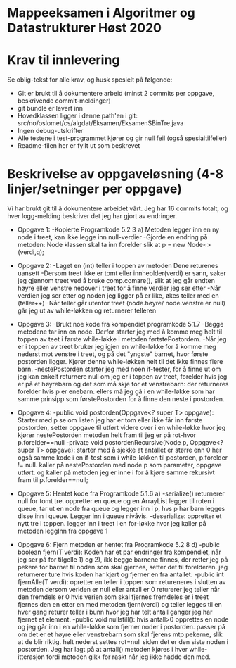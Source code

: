 # Mappeeksamen i Algoritmer og Datastrukturer Høst 2020

# Krav til innlevering

Se oblig-tekst for alle krav, og husk spesielt på følgende:

* Git er brukt til å dokumentere arbeid (minst 2 commits per oppgave, beskrivende commit-meldinger)	
* git bundle er levert inn
* Hovedklassen ligger i denne path'en i git: src/no/oslomet/cs/algdat/Eksamen/EksamenSBinTre.java
* Ingen debug-utskrifter
* Alle testene i test-programmet kjører og gir null feil (også spesialtilfeller)
* Readme-filen her er fyllt ut som beskrevet


# Beskrivelse av oppgaveløsning (4-8 linjer/setninger per oppgave)

Vi har brukt git til å dokumentere arbeidet vårt. Jeg har 16 commits totalt, og hver logg-melding beskriver det jeg har gjort av endringer.

* Oppgave 1: -Kopierte Programkode 5.2 3 a)
              Metoden legger inn en ny node i treet, kan ikke legge inn null-verdier
             -Gjorde en endring på metoden:
              Node klassen skal ta inn forelder slik at
              p = new Node<>(verdi,q);
              
* Oppgave 2: -Laget en (int) teller i toppen av metoden
              Dene returenes uansett
             -Dersom treet ikke er tomt eller innheolder(verdi) er sann, søker jeg gjennom treet
              ved å bruke comp.comare(), slik at jeg går endten høyre eller venstre nedover i treet for å finne verdier jeg ser etter
             -Når verdien jeg ser etter og noden jeg ligger på er like, økes teller med en (teller++)
             -Når teller går utenfor treet (node.høyre/ node.venstre er null) går jeg ut av while-løkken og returnerer telleren
             
* Oppgave 3: -Brukt noe kode fra kompendiet programkode 5.1.7
             -Begge metodene tar inn en node. Derfor starter jeg med å komme meg helt til toppen av teet i første while-løkke
              i metoden førtstePostordem.
             -Når jeg er i toppen av treet bruker jeg igjen en while-løkke for å komme meg nederst mot venstre i treet, og på det "yngste" barnet,
              hvor første postorden ligger. Kjører denne while-løkken helt til det ikke finnes flere barn.
             -nestePostorden starter jeg med noen if-tester, for å finne ut om jeg kan enkelt returnere null om jeg er i toppen av treet,
              forelder hvis jeg er på et høyrebarn og det som må skje for et venstrebarn:
              der returneres forelder hvis p er enebarn.
              ellers må jeg gå i en while-løkke som har samme prinsipp som førstePostorden for å finne den neste i postorden.
              
* Oppgave 4: -public void postorden(Oppgave<? super T> oppgave):         
              Starter med p se om listen jeg har er tom eller ikke
              får inn første postorden, setter oppgave til utført
              videre over i en while-løkke hvor jeg kjører nestePostorden metoden helt fram til jeg er på rot-hvor p.forelder==null
             -private void postordenRecursive(Node<T> p, Oppgave<? super T> oppgave):
              starter med å sjekke at antallet er større enn 0 her også
              samme kode i en if-test som i while-løkken til postorden, p.forelder != null.
              kaller på nestePostorden med node p som parameter, oppgave utført.
              og kaller på metoden jeg er inne i for å kjøre samme rekursivt fram til p.forelder==null;

* Oppgave 5:  Hentet kode fra Programkode 5.1.6 a)
             -serialize() returnerer null for tomt tre.
              oppretter en queue og en ArrayList
              legger til roten i queue, tar ut en node fra queue og legger inn i p, hvs p har barn legges disse inn i queue.
              Legger inn i queue nivåvis.
             -deserialize:
              oppretter et nytt tre i toppen.
              legger inn i treet i en for-løkke hvor jeg kaller på metoden leggInn fra oppgave 1
              
              
* Oppgave 6: Fjern metoden er hentet fra Programkode 5.2 8 d)
            -public boolean fjern(T verdi):
             Koden har et par endringer fra kompendiet, når jeg ser på for tilgelle 1) og 2), ikk begge barnene finnes,
             der retter jeg på pekere for barnet til noden som skal gjernes, setter det til forelderen.
             jeg returnerer ture hvis koden har kjørt og fjerner en fra antallet.
            -public int fjernAlle(T verdi):
             opretter en teller i toppen som retureneres i slutten av metoden
             dersom veriden er null eller antall er 0 returerer jeg teller når den fremdels er 0
             hvis verien som skal fjernes fremdeles er i treet fjernes den en etter en med metoden fjern(verdi) og teller legges til en hver gang
             returer teller i bunn hvor jeg har telt antall ganger jeg har fjernet et element.
            -public void nullstill():
             hvis antall>0 opprettes en node og jeg går inn i en while-løkke som fjerner noder i postorden.
             passer på om det er et høyre eller venstrebarn som skal fjerens mtp pekerne, slik at de blir riktig.
             helt nederst settes rot=null siden det er den siste noden i postorden.
             Jeg har lagt på at antall() metoden kjøres i hver while-itterasjon fordi metoden gikk for raskt når jeg ikke hadde den med. 